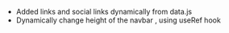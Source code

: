 - Added links and social links dynamically from data.js
- Dynamically change height of the navbar , using useRef hook
